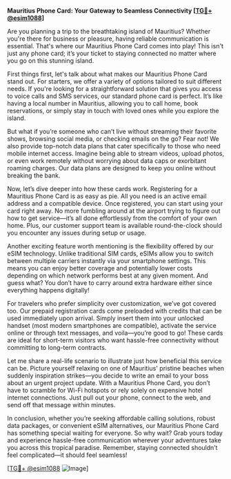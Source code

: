 **Mauritius Phone Card: Your Gateway to Seamless Connectivity [[TG💪+ @esim1088](https://t.me/s/esim1088)]**

Are you planning a trip to the breathtaking island of Mauritius? Whether you're there for business or pleasure, having reliable communication is essential. That's where our Mauritius Phone Card comes into play! This isn't just any phone card; it’s your ticket to staying connected no matter where you go on this stunning island.

First things first, let's talk about what makes our Mauritius Phone Card stand out. For starters, we offer a variety of options tailored to suit different needs. If you're looking for a straightforward solution that gives you access to voice calls and SMS services, our standard phone card is perfect. It’s like having a local number in Mauritius, allowing you to call home, book reservations, or simply stay in touch with loved ones while you explore the island.

But what if you’re someone who can’t live without streaming their favorite shows, browsing social media, or checking emails on the go? Fear not! We also provide top-notch data plans that cater specifically to those who need mobile internet access. Imagine being able to stream videos, upload photos, or even work remotely without worrying about data caps or exorbitant roaming charges. Our data plans are designed to keep you online without breaking the bank.

Now, let’s dive deeper into how these cards work. Registering for a Mauritius Phone Card is as easy as pie. All you need is an active email address and a compatible device. Once registered, you can start using your card right away. No more fumbling around at the airport trying to figure out how to get service—it’s all done effortlessly from the comfort of your own home. Plus, our customer support team is available round-the-clock should you encounter any issues during setup or usage.

Another exciting feature worth mentioning is the flexibility offered by our eSIM technology. Unlike traditional SIM cards, eSIMs allow you to switch between multiple carriers instantly via your smartphone settings. This means you can enjoy better coverage and potentially lower costs depending on which network performs best at any given moment. And guess what? You don’t have to carry around extra hardware either since everything happens digitally!

For travelers who prefer simplicity over customization, we’ve got covered too. Our prepaid registration cards come preloaded with credits that can be used immediately upon arrival. Simply insert them into your unlocked handset (most modern smartphones are compatible), activate the service online or through text messages, and voila—you’re good to go! These cards are ideal for short-term visitors who want hassle-free connectivity without committing to long-term contracts.

Let me share a real-life scenario to illustrate just how beneficial this service can be. Picture yourself relaxing on one of Mauritius' pristine beaches when suddenly inspiration strikes—you decide to write an email to your boss about an urgent project update. With a Mauritius Phone Card, you don’t have to scramble for Wi-Fi hotspots or rely solely on expensive hotel internet connections. Just pull out your phone, connect to the web, and send off that message within minutes.

In conclusion, whether you’re seeking affordable calling solutions, robust data packages, or convenient eSIM alternatives, our Mauritius Phone Card has something special waiting for everyone. So why wait? Grab yours today and experience hassle-free communication wherever your adventures take you across this tropical paradise. Remember, staying connected shouldn’t feel complicated—it should feel seamless!

[[TG💪+ @esim1088](https://t.me/s/esim1088) ![Image](https://i.postimg.cc/Y0z9fWf4/image.png)]